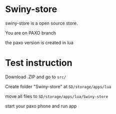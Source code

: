 # Swiny-store

 swiny-store is a open source store.

  You are on PAXO branch 

 the paxo version is created in lua


# Test instruction 

Download .ZIP and go to `src/`

Create folder "Swiny-store" at `SD/storage/apps/lua`

move all files to `SD/storage/apps/lua/Swiny-store`

start your paxo phone and run app